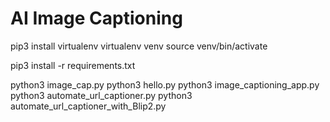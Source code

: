 # AI Image Captioning

pip3 install virtualenv
virtualenv venv
source venv/bin/activate

pip3 install -r requirements.txt

python3 image_cap.py
python3 hello.py
python3 image_captioning_app.py
python3 automate_url_captioner.py
python3 automate_url_captioner_with_Blip2.py
